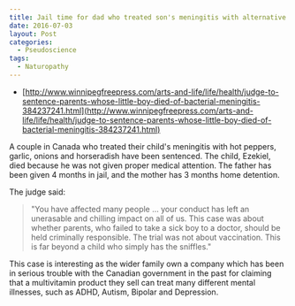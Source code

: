 ```yaml
---
title: Jail time for dad who treated son's meningitis with alternative treatments
date: 2016-07-03
layout: Post
categories:
  - Pseudoscience
tags:
  - Naturopathy
---
```


- [http://www.winnipegfreepress.com/arts-and-life/life/health/judge-to-sentence-parents-whose-little-boy-died-of-bacterial-meningitis-384237241.html](http://www.winnipegfreepress.com/arts-and-life/life/health/judge-to-sentence-parents-whose-little-boy-died-of-bacterial-meningitis-384237241.html)

A couple in Canada who treated their child's meningitis with hot peppers, garlic, onions and horseradish have been sentenced. The child, Ezekiel, died because he was not given proper medical attention. The father has been given 4 months in jail, and the mother has 3 months home detention.

The judge said:

> "You have affected many people ... your conduct has left an unerasable and chilling impact on all of us. This case was about whether parents, who failed to take a sick boy to a doctor, should be held criminally responsible. The trial was not about vaccination. This is far beyond a child who simply has the sniffles."

This case is interesting as the wider family own a company which has been in serious trouble with the Canadian government in the past for claiming that a multivitamin product they sell can treat many different mental illnesses, such as ADHD, Autism, Bipolar and Depression.
